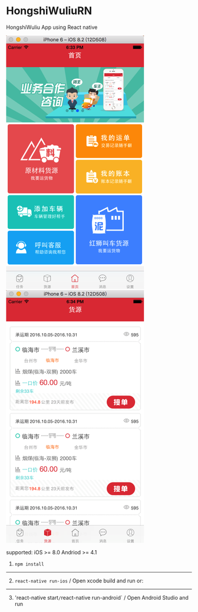 # HongshiWuliuRN
HongshiWuliu App using React native 

![image](https://github.com/Ghstart/HongshiWuliuRN/blob/master/sources/Snip20161026_1.png)
![image](https://github.com/Ghstart/HongshiWuliuRN/blob/master/sources/Snip20161026_2.png)


supported:
iOS >= 8.0
Andriod >= 4.1

1. `npm install`
---
2. `react-native run-ios` / Open xcode build and run
or:
---
3. 'react-native start` / `react-native run-android` / Open Android Studio and run
